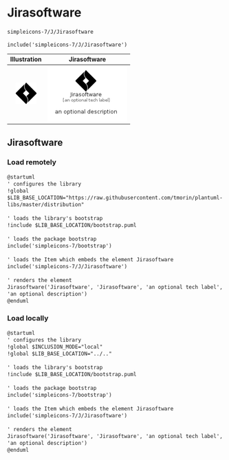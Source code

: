 # Jirasoftware


```text
simpleicons-7/J/Jirasoftware
```

```text
include('simpleicons-7/J/Jirasoftware')
```



| Illustration | Jirasoftware |
| :---: | :---: |
| ![illustration for Illustration](../../simpleicons-7/J/Jirasoftware.png) | ![illustration for Jirasoftware](../../simpleicons-7/J/Jirasoftware.Local.png) |




## Jirasoftware

### Load remotely
```plantuml
@startuml
' configures the library
!global $LIB_BASE_LOCATION="https://raw.githubusercontent.com/tmorin/plantuml-libs/master/distribution"

' loads the library's bootstrap
!include $LIB_BASE_LOCATION/bootstrap.puml

' loads the package bootstrap
include('simpleicons-7/bootstrap')

' loads the Item which embeds the element Jirasoftware
include('simpleicons-7/J/Jirasoftware')

' renders the element
Jirasoftware('Jirasoftware', 'Jirasoftware', 'an optional tech label', 'an optional description')
@enduml
```

### Load locally
```plantuml
@startuml
' configures the library
!global $INCLUSION_MODE="local"
!global $LIB_BASE_LOCATION="../.."

' loads the library's bootstrap
!include $LIB_BASE_LOCATION/bootstrap.puml

' loads the package bootstrap
include('simpleicons-7/bootstrap')

' loads the Item which embeds the element Jirasoftware
include('simpleicons-7/J/Jirasoftware')

' renders the element
Jirasoftware('Jirasoftware', 'Jirasoftware', 'an optional tech label', 'an optional description')
@enduml
```

